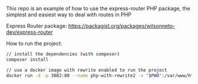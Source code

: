 This repo is an example of how to use the express-router PHP package, the simplest and easiest way to deal with routes in PHP

Express Router package:
https://packagist.org/packages/wilsonneto-dev/express-router

How to run the project:
```bash
// install the dependencies (with composer)
composer install

// use a docker image with rewrite enabled to run the project
docker run -d -p 3082:80 --name php-with-rewrite2 -v "$PWD":/var/www/html wilsonnetowork/php-rewrite:1
```
